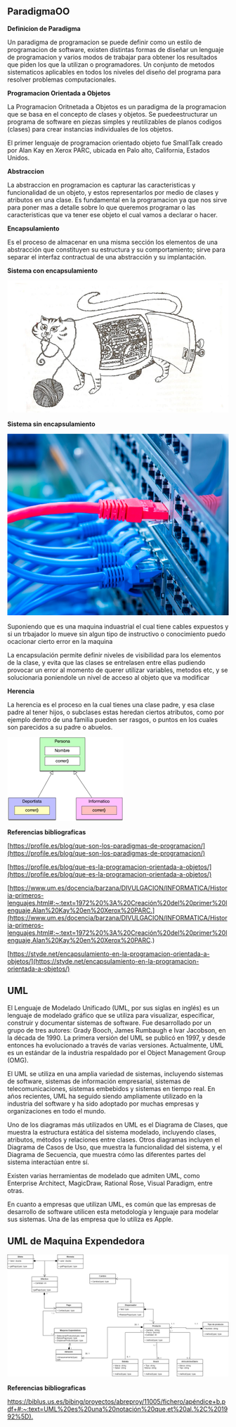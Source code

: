 ## ParadigmaOO
__Definicion de Paradigma__

Un paradigma de programacion se puede definir como un estilo de programacion de software, existen distintas formas de diseñar un lenguaje de programacion y varios modos de trabajar para obtener los resultados que piden los que la utilizan o programadores. Un conjunto de metodos sistematicos aplicables en todos los niveles del diseño del programa para resolver problemas computacionales.

__Programacion Orientada a Objetos__

La Programacion Oritnetada a Objetos es un paradigma de la programacion que se basa en el concepto de clases y objetos. Se puedeestructurar un programa de software en piezas simples y reutilizables de planos codigos (clases) para crear instancias individuales de los objetos.

El primer lenguaje de programacion orientado objeto fue SmallTalk creado por Alan Kay en Xerox PARC, ubicada en Palo alto, California, Estados Unidos.

__Abstraccion__

La abstraccion en programacion es capturar las caracteristicas y funcionalidad de un objeto, y estos representarlos por medio de clases y atributos en una clase. Es fundamental en la programacion ya que nos sirve para poner mas a detalle sobre lo que queremos programar o las caracteristicas que va tener ese objeto el cual vamos a declarar o hacer.

__Encapsulamiento__

Es el proceso de almacenar en una misma sección los elementos de una abstracción que constituyen su estructura y su comportamiento; sirve para separar el interfaz contractual de una abstracción y su implantación.

**Sistema con encapsulamiento**

![](https://github.com/LuisRoldanC/ProgOO/blob/main/Encapsulamiento.png)

**Sistema sin encapsulamiento**

![](https://github.com/LuisRoldanC/ProgOO/blob/main/Sistema%20sin%20encapsulamiento.jpg)

Suponiendo que es una maquina induastrial el cual tiene cables expuestos y si un trbajador lo mueve sin algun tipo de instructivo o conocimiento puedo ocacionar cierto error en la maquina

La encapsulación permite definir niveles de visibilidad para los elementos de la clase, y evita que las clases se entrelasen entre ellas pudiendo provocar un error al momento de querer utilizar variables, metodos etc, y se solucionaria poniendole un nivel de acceso al objeto que va modificar

__Herencia__

La herencia es el proceso en la cual tienes una clase padre, y esa clase padre al tener hijos, o subclases estas heredan ciertos atributos, como por ejemplo dentro de una familia pueden ser rasgos, o puntos en los cuales son parecidos a su padre o abuelos.

![](https://github.com/LuisRoldanC/ProgOO/blob/main/Herencia.png)


__Referencias bibliograficas__

[https://profile.es/blog/que-son-los-paradigmas-de-programacion/](https://profile.es/blog/que-son-los-paradigmas-de-programacion/)

[https://profile.es/blog/que-es-la-programacion-orientada-a-objetos/](https://profile.es/blog/que-es-la-programacion-orientada-a-objetos/)

[https://www.um.es/docencia/barzana/DIVULGACION/INFORMATICA/Historia-primeros-lenguajes.html#:~:text=1972%20%3A%20Creación%20del%20primer%20lenguaje,Alan%20Kay%20en%20Xerox%20PARC.](https://www.um.es/docencia/barzana/DIVULGACION/INFORMATICA/Historia-primeros-lenguajes.html#:~:text=1972%20%3A%20Creación%20del%20primer%20lenguaje,Alan%20Kay%20en%20Xerox%20PARC.)

[https://styde.net/encapsulamiento-en-la-programacion-orientada-a-objetos/](https://styde.net/encapsulamiento-en-la-programacion-orientada-a-objetos/)

## UML
El Lenguaje de Modelado Unificado (UML, por sus siglas en inglés) es un lenguaje de modelado gráfico que se utiliza para visualizar, especificar, construir y documentar sistemas de software. Fue desarrollado por un grupo de tres autores: Grady Booch, James Rumbaugh e Ivar Jacobson, en la década de 1990.
La primera versión del UML se publicó en 1997, y desde entonces ha evolucionado a través de varias versiones. Actualmente, UML es un estándar de la industria respaldado por el Object Management Group (OMG).

El UML se utiliza en una amplia variedad de sistemas, incluyendo sistemas de software, sistemas de información empresarial, sistemas de telecomunicaciones, sistemas embebidos y sistemas en tiempo real. En años recientes, UML ha seguido siendo ampliamente utilizado en la industria del software y ha sido adoptado por muchas empresas y organizaciones en todo el mundo.

Uno de los diagramas más utilizados en UML es el Diagrama de Clases, que muestra la estructura estática del sistema modelado, incluyendo clases, atributos, métodos y relaciones entre clases. Otros diagramas incluyen el Diagrama de Casos de Uso, que muestra la funcionalidad del sistema, y el Diagrama de Secuencia, que muestra cómo las diferentes partes del sistema interactúan entre sí.

Existen varias herramientas de modelado que admiten UML, como Enterprise Architect, MagicDraw, Rational Rose, Visual Paradigm, entre otras.

En cuanto a empresas que utilizan UML, es común que las empresas de desarrollo de software utilicen esta metodología y lenguaje para modelar sus sistemas. Una de las empresa que lo utiliza es Apple.

## UML de Maquina Expendedora

![](https://github.com/LuisRoldanC/ProgOO/blob/main/Maquina%20Expendedora%20UML.png)

__Referencias bibliograficas__

[https://biblus.us.es/bibing/proyectos/abreproy/11005/fichero/apéndice+b.pdf+#:~:text=UML%20es%20una%20notación%20que,et%20al.%2C%201992%5D).](https://biblus.us.es/bibing/proyectos/abreproy/11005/fichero/apéndice+b.pdf+#:~:text=UML%20es%20una%20notación%20que,et%20al.%2C%201992%5D)

